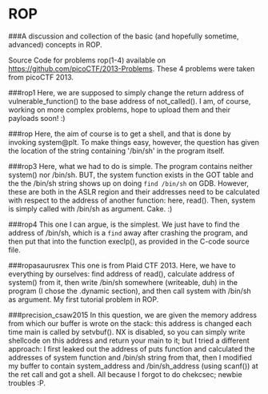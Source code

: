 # ROP
###A discussion and collection of the basic (and hopefully sometime, advanced) concepts in ROP.

Source Code for problems rop(1-4) available on https://github.com/picoCTF/2013-Problems. These 4 problems were taken from picoCTF 2013.

###rop1
Here, we are supposed to simply change the return address of vulnerable_function() to the base address of not_called(). I am, of course, working on more complex problems, hope to upload them and their payloads soon! :)

###rop
Here, the aim of course is to get a shell, and that is done by invoking system@plt. To make things easy, however, the question has given the location of the string containing '/bin/sh' in the program itself.

###rop3
Here, what we had to do is simple. The program contains neither system() nor /bin/sh. BUT, the system function exists in the GOT table and the the /bin/sh string shows up on doing `find /bin/sh` on GDB. However, these are both in the ASLR region and their addresses need to be calculated with respect to the address of another function: here, read(). Then, system is simply called with /bin/sh as argument. Cake. :)

###rop4
This one I can argue, is the simplest. We just have to find the address of /bin/sh, which is a `find` away after crashing the program, and then put that into the function execlp(), as provided in the C-code source file.

###ropasaurusrex
This one is from Plaid CTF 2013. Here, we have to everything by ourselves: find address of read(), calculate address of system() from it, then write /bin/sh somewhere (writeable, duh) in the program (I chose the .dynamic section), and then call system with /bin/sh as argument. My first tutorial problem in ROP.

###precision_csaw2015
In this question, we are given the memory address from which our buffer is wrote on the stack: this address is changed each time main is called by setvbuf(). NX is disabled, so you can simply write shellcode on this address and return your main to it; but I tried a different approach: I first leaked out the address of puts function and calculated the addresses of system function and /bin/sh string from that, then I modified my buffer to contain system_address and /bin/sh_address (using scanf()) at the ret call and got a shell. All because I forgot to do chekcsec; newbie troubles :P.
